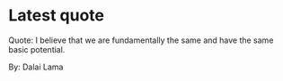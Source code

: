 # Latest quote 

Quote: I believe that we are fundamentally the same and have the same basic potential. 

By: Dalai Lama